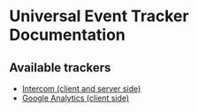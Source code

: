 # Universal Event Tracker Documentation

## Available trackers

- [Intercom (client and server side)](intercom.md)
- [Google Analytics (client side)](ga.md)
